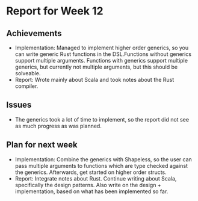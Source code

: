 # Report for Week 12

## Achievements

* Implementation: Managed to implement higher order generics, so you can write generic Rust functions in the DSL.Functions without generics support multiple arguments. Functions with generics support multiple generics, but currently not multiple arguments, but this should be solveable.
* Report: Wrote mainly about Scala and took notes about the Rust compiler.

## Issues

* The generics took a lot of time to implement, so the report did not see as much progress as was planned.

## Plan for next week

* Implementation: Combine the generics with Shapeless, so the user can pass multiple arguments to functions which are type checked against the generics. Afterwards, get started on higher order structs.
* Report: Integrate notes about Rust. Continue writing about Scala, specifically the design patterns. Also write on the design + implementation, based on what has been implemented so far.

